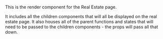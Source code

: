 This is the render component for the Real Estate page.

It includes all the children components that will all be displayed on the real estate page. It also houses all of the parent functions and states that will need to be passed to the children components - the props will pass all that down.
